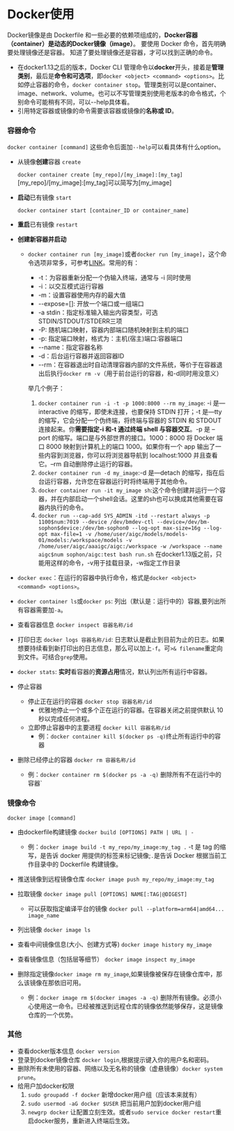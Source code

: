 
# Docker使用

Docker镜像是由 Dockerfile 和一些必要的依赖项组成的，**Docker容器（container）是动态的Docker镜像（image）**。
要使用 Docker 命令，首先明确要处理镜像还是容器。
知道了要处理镜像还是容器，才可以找到正确的命令。

- 在docker1.13之后的版本，Docker CLI 管理命令以**docker**开头，接着是**管理类别**，最后是**命令和可选项**，即`docker <object> <command> <options>`。比如停止容器的命令，`docker container stop`。管理类别可以是container、image、network、volume。也可以不写管理类别使用老版本的命令格式，个别命令可能稍有不同，可以--help具体看。
- 引用特定容器或镜像的命令需要该容器或镜像的**名称或 ID**。

### 容器命令
`docker container [command]`
这些命令后面加`--help`可以看具体有什么option。

- 从镜像**创建**容器 `create`
    
    `docker container create [my_repo]/[my_image]:[my_tag]`
    [my_repo]/[my_image]:[my_tag]可以简写为[my_image]

- **启动**已有镜像 `start`
    
    `docker container start [container_ID or container_name]`
- **重启**已有镜像 `restart`
- **创建新容器并启动**
  - `docker container run [my_image]`或者`docker run [my_image]`，这个命令选项非常多，可参考[LINK](https://www.runoob.com/docker/docker-run-command.html)。常用的有：

    - -t：为容器重新分配一个伪输入终端，通常与 -i 同时使用
    - -i：以交互模式运行容器
    - -m：设置容器使用内存的最大值
    - --expose=[]: 开放一个端口或一组端口
    - -a stdin：指定标准输入输出内容类型，可选 STDIN/STDOUT/STDERR三项
    - -P: 随机端口映射，容器内部端口随机映射到主机的端口
    - -p: 指定端口映射，格式为：主机(宿主)端口:容器端口
    - --name：指定容器名称
    - -d：后台运行容器并返回容器ID
    - --rm：在容器退出时自动清理容器内部的文件系统，等价于在容器退出后执行`docker rm -v`（用于前台运行的容器，和-d同时用没意义）
   
    举几个例子：

    1. `docker container run -i -t -p 1000:8000 --rm my_image`:
        -i 是—interactive 的缩写，即使未连接，也要保持 STDIN 打开；-t 是—tty 的缩写，它会分配一个伪终端，将终端与容器的 STDIN 和 STDOUT 连接起来。你**需要指定-i 和-t 通过终端 shell 与容器交互**。-p 是 –port 的缩写。端口是与外部世界的接口。1000：8000 将 Docker 端口 8000 映射到计算机上的端口 1000。如果你有一个 app 输出了一些内容到浏览器，你可以将浏览器导航到 localhost:1000 并且查看它。–rm 自动删除停止运行的容器。
    2. `docker container run -d my_image`:-d 是—detach 的缩写，指在后台运行容器，允许您在容器运行时将终端用于其他命令。
    3. `docker container run -it my_image sh`:这个命令创建并运行一个容器，并在内部启动一个shell会话。这里的sh也可以换成其他需要在容器内执行的命令。
    4. `docker run --cap-add SYS_ADMIN -itd --restart always -p 1100$num:7019 --device /dev/bmdev-ctl --device=/dev/bm-sophon$device:/dev/bm-sophon0 --log-opt max-size=16g --log-opt max-file=1 -v /home/user/aigc/models/models-01/models:/workspace/models -v /home/user/aigc/aaaigc/aigc:/workspace -w /workspace --name aigc$num sophon/aigc:test bash run.sh` 在docker1.13版之前，只能用这样的命令，-v用于挂载目录，-w指定工作目录
 
- `docker exec`：在运行的容器中执行命令，格式是`docker <object> <command> <options>`。
- `docker container ls`或`docker ps`: 列出（默认是：运行中的）容器,要列出所有容器需要加`-a`。
- 查看容器信息 `docker inspect 容器名称/id`
- 打印日志 `docker logs 容器名称/id`: 日志默认是截止到目前为止的日志。如果想要持续看到新打印出的日志信息，那么可以加上`-f`。可`>& filename`重定向到文件。可结合`grep`使用。
- `docker stats`: **实时**看容器的**资源占用**情况，默认列出所有运行中容器。
- 停止容器
  - 停止正在运行的容器 `docker stop 容器名称/id`
    - 优雅地停止一个或多个正在运行的容器。在容器关闭之前提供默认 10 秒以完成任何进程。
  - 立即停止容器中的主要进程 `docker kill 容器名称/id`
    - 例：`docker container kill $(docker ps -q)`终止所有运行中的容器
- 删除已经停止的容器 `docker rm 容器名称/id`
  - 例：`docker container rm $(docker ps -a -q)` 删除所有不在运行中的容器`


### 镜像命令

`docker image [command]`
  - 由dockerfile构建镜像 `docker build [OPTIONS] PATH | URL | -`
    - 例：`docker image build -t my_repo/my_image:my_tag .` -t 是 tag 的缩写，是告诉 docker 用提供的标签来标记镜像;`.`是告诉 Docker 根据当前工作目录中的 Dockerfile 构建镜像。
  
  - 推送镜像到远程镜像仓库 `docker image push my_repo/my_image:my_tag`
  - 拉取镜像 `docker image pull [OPTIONS] NAME[:TAG|@DIGEST]`
    - 可以获取指定编译平台的镜像 `docker pull --platform=arm64|amd64... image_name`
  - 列出镜像 `docker image ls`
  - 查看中间镜像信息(大小、创建方式等) `docker image history my_image`
  - 查看镜像信息（包括层等细节） `docker image inspect my_image`
  - 删除指定镜像`docker image rm my_image`,如果镜像被保存在镜像仓库中，那么该镜像在那依旧可用。
    - 例：`docker image rm $(docker images -a -q)` 删除所有镜像。必须小心使用这一命令。已经被推送到远程仓库的镜像依然能够保存，这是镜像仓库的一个优势。

### 其他
- 查看docker版本信息 `docker version`
- 登录到docker镜像仓库 `docker login`,根据提示键入你的用户名和密码。
- 删除所有未使用的容器、网络以及无名称的镜像（虚悬镜像）`docker system prune`。
- 给用户加docker权限
  1. `sudo groupadd -f docker` 新增docker用户组（应该本来就有）
  2. `sudo usermod -aG docker $USER` 把当前用户加到docker用户组
  3. `newgrp docker` 让配置立刻生效。或者`sudo service docker restart`重启docker服务，重新进入终端后生效。